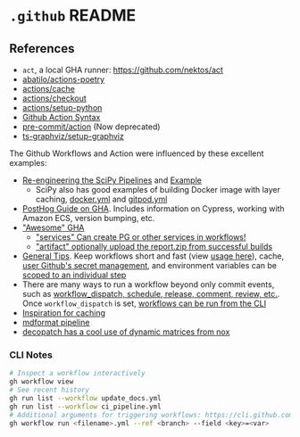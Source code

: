 # `.github` README

## References

- `act`, a local GHA runner: <https://github.com/nektos/act>
- [abatilo/actions-poetry](https://github.com/abatilo/actions-poetry)
- [actions/cache](https://github.com/marketplace/actions/cache)
- [actions/checkout](https://github.com/actions/checkout)
- [actions/setup-python](https://github.com/actions/setup-python)
- [Github Action Syntax](https://docs.github.com/en/actions/using-workflows/workflow-syntax-for-github-actions)
- [pre-commit/action](https://github.com/pre-commit/action) (Now deprecated)
- [ts-graphviz/setup-graphviz](https://github.com/ts-graphviz/setup-graphviz)

The Github Workflows and Action were influenced by these excellent examples:

- [Re-engineering the SciPy Pipelines](https://labs.quansight.org/blog/2021/10/re-engineering-cicd-pipelines-for-scipy/) and [Example](https://github.com/scipy/scipy/blob/c4829bddb859ffe5716a88f6abd5e0d2dc1d9045/.github/workflows/linux_meson.yml)
  - SciPy also has good examples of building Docker image with layer caching, [docker.yml](https://github.com/scipy/scipy/blob/c4829bddb859ffe5716a88f6abd5e0d2dc1d9045/.github/workflows/docker.yml) and [gitpod.yml](https://github.com/scipy/scipy/blob/c4829bddb859ffe5716a88f6abd5e0d2dc1d9045/.github/workflows/gitpod.yml)
- [PostHog Guide on GHA](https://posthog.com/blog/automating-a-software-company-with-github-actions). Includes information on Cypress, working with Amazon ECS, version bumping, etc.
- ["Awesome" GHA](https://github.com/sdras/awesome-actions)
  - ["services" Can create PG or other services in workflows!](https://github.com/Nike-Inc/knockoff-factory/blob/1567a46e5eaa3fe1bdf989ef5253f9ee0dbd69b3/.github/workflows/python-test.yaml)
  - ["artifact" optionally upload the report.zip from successful builds](https://github.com/marketplace/actions/upload-a-build-artifact)
- [General Tips](https://www.datree.io/resources/github-actions-best-practices). Keep workflows short and fast (view [usage here](https://github.com/settings/billing)), cache, [user Github's secret management](https://help.github.com/en/actions/automating-your-workflow-with-github-actions/creating-and-using-encrypted-secrets), and environment variables can be [scoped to an individual step](https://docs.github.com/en/actions/learn-github-actions/environment-variables)
- There are many ways to run a workflow beyond only commit events, such as [workflow_dispatch, schedule, release, comment, review, etc.](https://docs.github.com/en/actions/using-workflows/events-that-trigger-workflows). Once `workflow_dispatch` is set, [workflows can be run from the CLI](https://docs.github.com/en/actions/managing-workflow-runs/manually-running-a-workflow)
- [Inspiration for caching](https://github.com/MrThearMan/savestate/blob/fb299e220ef366727857b1df0631300a027840fc/.github/workflows/main.yml)
- [mdformat pipeline](https://github.com/executablebooks/mdformat/blob/4752321bb444b51f120d8a6933583129a6ecaabb/.github/workflows/tests.yaml)
- [decopatch has a cool use of dynamic matrices from nox](https://github.com/smarie/python-decopatch/blob/e7f5e7e3794a81af9254b2d30d1f43b7a9874399/.github/workflows/base.yml#L30-L44)

### CLI Notes

```bash
# Inspect a workflow interactively
gh workflow view
# See recent history
gh run list --workflow update_docs.yml
gh run list --workflow ci_pipeline.yml
# Additional arguments for triggering workflows: https://cli.github.com/manual/gh_workflow_run
gh workflow run <filename>.yml --ref <branch> --field <key>=<var>
```
